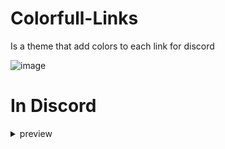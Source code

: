 # Colorfull-Links
Is a theme that add colors to each link for discord

![image](https://user-images.githubusercontent.com/92543075/223371421-fed9ab02-5d78-467f-a03c-a1f4c925121c.jpg)

# In Discord
<details id="Colorfull-Links-details">
    <summary>preview</summary>

![Colorfull_links](https://user-images.githubusercontent.com/92543075/223362646-fe4ee19a-a0a6-42c7-abb9-870fb464785b.jpg)

</details>
